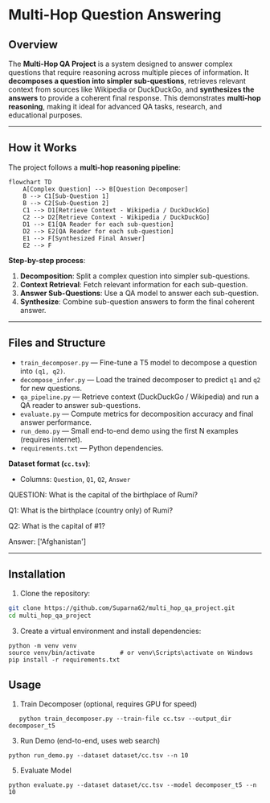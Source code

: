 # Multi-Hop Question Answering 

## Overview

The **Multi-Hop QA Project** is a system designed to answer complex questions that require reasoning across multiple pieces of information. It **decomposes a question into simpler sub-questions**, retrieves relevant context from sources like Wikipedia or DuckDuckGo, and **synthesizes the answers** to provide a coherent final response. This demonstrates **multi-hop reasoning**, making it ideal for advanced QA tasks, research, and educational purposes.  

---

## How it Works

The project follows a **multi-hop reasoning pipeline**:

```mermaid
flowchart TD
    A[Complex Question] --> B[Question Decomposer]
    B --> C1[Sub-Question 1]
    B --> C2[Sub-Question 2]
    C1 --> D1[Retrieve Context - Wikipedia / DuckDuckGo]
    C2 --> D2[Retrieve Context - Wikipedia / DuckDuckGo]
    D1 --> E1[QA Reader for each sub-question]
    D2 --> E2[QA Reader for each sub-question]
    E1 --> F[Synthesized Final Answer]
    E2 --> F
```

**Step-by-step process**:  
1. **Decomposition**: Split a complex question into simpler sub-questions.  
2. **Context Retrieval**: Fetch relevant information for each sub-question.  
3. **Answer Sub-Questions**: Use a QA model to answer each sub-question.  
4. **Synthesize**: Combine sub-question answers to form the final coherent answer.  

---

## Files and Structure

- `train_decomposer.py` — Fine-tune a T5 model to decompose a question into `(q1, q2)`.  
- `decompose_infer.py` — Load the trained decomposer to predict `q1` and `q2` for new questions.  
- `qa_pipeline.py` — Retrieve context (DuckDuckGo / Wikipedia) and run a QA reader to answer sub-questions.  
- `evaluate.py` — Compute metrics for decomposition accuracy and final answer performance.  
- `run_demo.py` — Small end-to-end demo using the first N examples (requires internet).  
- `requirements.txt` — Python dependencies.  

**Dataset format (`cc.tsv`)**:  
- Columns: `Question`, `Q1`, `Q2`, `Answer`

QUESTION: What is the capital of the birthplace of Rumi?

Q1: What is the birthplace (country only) of Rumi?

Q2: What is the capital of #1?

Answer: ['Afghanistan']

---

## Installation

1. Clone the repository:
```bash
git clone https://github.com/Suparna62/multi_hop_qa_project.git
cd multi_hop_qa_project
```

3. Create a virtual environment and install dependencies:
```
python -m venv venv
source venv/bin/activate       # or venv\Scripts\activate on Windows
pip install -r requirements.txt
```

## Usage

1. Train Decomposer (optional, requires GPU for speed)
```
   python train_decomposer.py --train-file cc.tsv --output_dir decomposer_t5
```
3. Run Demo (end-to-end, uses web search)
```
python run_demo.py --dataset dataset/cc.tsv --n 10
```
5. Evaluate Model
```
python evaluate.py --dataset dataset/cc.tsv --model decomposer_t5 --n 10
